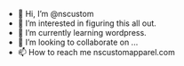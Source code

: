- 👋 Hi, I’m @nscustom
- 👀 I’m interested in figuring this all out.
- 🌱 I’m currently learning wordpress.
- 💞️ I’m looking to collaborate on ...
- 📫 How to reach me nscustomapparel.com

<!---
nscustom/nscustom is a ✨ special ✨ repository because its `README.md` (this file) appears on your GitHub profile.
You can click the Preview link to take a look at your changes.
--->
